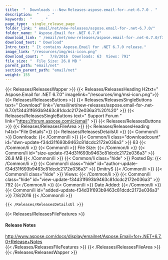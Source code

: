 ```yaml
---
title:  "  Downloads ---New-Releases-aspose.email-for-.net-6.7.0 . " 
description:  "    . " 
keywords:  "    . " 
page_type:  single_release_page
folder_link: " email/net/new-releases/aspose.email-for-.net-6.7.0/"
folder_name: " Aspose.Email for .NET 6.7.0"
download_link: " /email/net/new-releases/aspose.email-for-.net-6.7.0/f34d31f693b9463c81dcdc2172e036a3"
download_text: " Download"
Intro_text: " It contains Aspose.Email for .NET 6.7.0 release."
image_link: "/resources/img/msi-icon.png"
download_count: "   7/8/2016  Downloads: 63  Views: 791"
file_size: "  File Size: 26.8 MB "
parent_path: "email/net"
section_parent_path: "email/net"
weight: 155 
---
```


{{< Releases/ReleasesWapper >}}
  {{< Releases/ReleasesHeading H2txt=" Aspose.Email for .NET 6.7.0" imagelink="/resources/img/msi-icon.png">}}
  {{< Releases/ReleasesButtons >}}
    {{< Releases/ReleasesSingleButtons text=" Download" link="/email/net/new-releases/aspose.email-for-.net-6.7.0/f34d31f693b9463c81dcdc2172e036a3%20%20" >}}
    {{< Releases/ReleasesSingleButtons text=" Support Forum " link="https://forum.aspose.com/c/email" >}}
  {{< Releases/ReleasesButtons >}}
  {{< Releases/ReleasesFileArea >}}
    {{< Releases/ReleasesHeading h4txt="File Details">}}
    {{< Releases/ReleasesDetailsUl >}}
            {{< Common/li  >}} Downloads: {{< /Common/li >}} 
      {{< Common/li class="downloadcount" id="dwn-update-f34d31f693b9463c81dcdc2172e036a3" >}} 63 {{< /Common/li >}} 
      {{< Common/li  >}} File Size: {{< /Common/li >}} 
      {{< Common/li id="size-update-f34d31f693b9463c81dcdc2172e036a3" >}} 26.8 MB {{< /Common/li >}} 
      {{< Common/li  class="hide" >}} Posted By: {{< /Common/li >}} 
      {{< Common/li class="hide" id="author-update-f34d31f693b9463c81dcdc2172e036a3" >}} DmitryS {{< /Common/li >}} 
      {{< Common/li class="hide"  >}} Views: {{< /Common/li >}} 
      {{< Common/li class="hide" id="view-update-f34d31f693b9463c81dcdc2172e036a3" >}} 792 {{< /Common/li >}} 
      {{< Common/li  >}} Date Added: {{< /Common/li >}} 
      {{< Common/li id="added-update-f34d31f693b9463c81dcdc2172e036a3" >}} 7/8/2016 {{< /Common/li >}} 

    {{< /Releases/ReleasesDetailsUl >}}

  {{< Releases/ReleasesFileFeatures >}}
      <h4>Release Notes</h4><div><a href="http://www.aspose.com/docs/display/emailnet/Aspose.Email+for+.NET+6.7.0+Release+Notes">http://www.aspose.com/docs/display/emailnet/Aspose.Email+for+.NET+6.7.0+Release+Notes</a></div>
  {{< /Releases/ReleasesFileFeatures >}}
 {{< /Releases/ReleasesFileArea >}}
{{< /Releases/ReleasesWapper >}}


